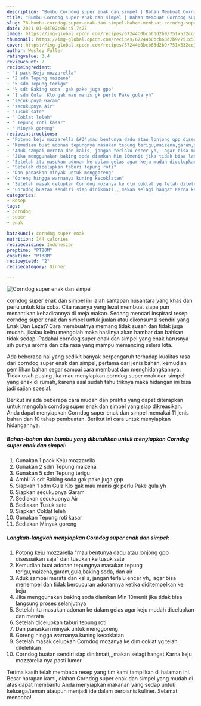 ```yaml
---
description: "Bumbu Corndog super enak dan simpel | Bahan Membuat Corndog super enak dan simpel Yang Menggugah Selera"
title: "Bumbu Corndog super enak dan simpel | Bahan Membuat Corndog super enak dan simpel Yang Menggugah Selera"
slug: 76-bumbu-corndog-super-enak-dan-simpel-bahan-membuat-corndog-super-enak-dan-simpel-yang-menggugah-selera
date: 2021-01-04T02:06:45.742Z
image: https://img-global.cpcdn.com/recipes/67244b0bcb63d2b9/751x532cq70/corndog-super-enak-dan-simpel-foto-resep-utama.jpg
thumbnail: https://img-global.cpcdn.com/recipes/67244b0bcb63d2b9/751x532cq70/corndog-super-enak-dan-simpel-foto-resep-utama.jpg
cover: https://img-global.cpcdn.com/recipes/67244b0bcb63d2b9/751x532cq70/corndog-super-enak-dan-simpel-foto-resep-utama.jpg
author: Wesley Fuller
ratingvalue: 3.4
reviewcount: 7
recipeingredient:
- "1 pack Keju mozzarella"
- "2 sdm Tepung maizena"
- "5 sdm Tepung terigu"
- "½ sdt Baking soda  gak pake juga gpp"
- "1 sdm Gula  Klo gak mau manis gk perlu Pake gula yh"
- "secukupnya Garam"
- "secukupnya Air"
- "Tusuk sate"
- " Coklat leleh"
- " Tepung roti kasar"
- " Minyak goreng"
recipeinstructions:
- "Potong keju mozzarella &#34;mau bentunya dadu atau lonjong gpp disesuaikan saja&#34; dan tusukan ke tusuk sate"
- "Kemudian buat adonan tepungnya masukan tepung terigu,maizena,garam,gula,baking soda, dan air"
- "Aduk sampai merata dan kalis, jangan terlalu encer yh,, agar bisa menempel dan tidak bercucuran adonannya ketika diditempelkan ke keju"
- "Jika menggunakan baking soda diamkan Min 10menit jika tidak bisa langsung proses selanjutnya"
- "Setelah itu masukan adonan ke dalam gelas agar keju mudah dicelupkan dan merata"
- "Setelah dicelupkan taburi tepung roti"
- "Dan panaskan minyak untuk menggoreng"
- "Goreng hingga warnanya kuning kecoklatan"
- "Setelah masak celupkan Corndog mozanya ke dlm coklat yg telah dilelehkan"
- "Corndog buatan sendiri siap dinikmati,,,makan selagi hangat Karna keju mozzarella nya pasti lumer"
categories:
- Resep
tags:
- corndog
- super
- enak

katakunci: corndog super enak 
nutrition: 144 calories
recipecuisine: Indonesian
preptime: "PT28M"
cooktime: "PT38M"
recipeyield: "2"
recipecategory: Dinner

---
```



![Corndog super enak dan simpel](https://img-global.cpcdn.com/recipes/67244b0bcb63d2b9/751x532cq70/corndog-super-enak-dan-simpel-foto-resep-utama.jpg)


corndog super enak dan simpel ini ialah santapan nusantara yang khas dan perlu untuk kita coba. Cita rasanya yang lezat membuat siapa pun menantikan kehadirannya di meja makan.
Sedang mencari inspirasi resep corndog super enak dan simpel untuk jualan atau dikonsumsi sendiri yang Enak Dan Lezat? Cara membuatnya memang tidak susah dan tidak juga mudah. jikalau keliru mengolah maka hasilnya akan hambar dan bahkan tidak sedap. Padahal corndog super enak dan simpel yang enak harusnya sih punya aroma dan cita rasa yang mampu memancing selera kita.



Ada beberapa hal yang sedikit banyak berpengaruh terhadap kualitas rasa dari corndog super enak dan simpel, pertama dari jenis bahan, kemudian pemilihan bahan segar sampai cara membuat dan menghidangkannya. Tidak usah pusing jika mau menyiapkan corndog super enak dan simpel yang enak di rumah, karena asal sudah tahu triknya maka hidangan ini bisa jadi sajian spesial.


Berikut ini ada beberapa cara mudah dan praktis yang dapat diterapkan untuk mengolah corndog super enak dan simpel yang siap dikreasikan. Anda dapat menyiapkan Corndog super enak dan simpel memakai 11 jenis bahan dan 10 tahap pembuatan. Berikut ini cara untuk menyiapkan hidangannya.

<!--inarticleads1-->

##### Bahan-bahan dan bumbu yang dibutuhkan untuk menyiapkan Corndog super enak dan simpel:

1. Gunakan 1 pack Keju mozzarella
1. Gunakan 2 sdm Tepung maizena
1. Gunakan 5 sdm Tepung terigu
1. Ambil ½ sdt Baking soda  gak pake juga gpp
1. Siapkan 1 sdm Gula  Klo gak mau manis gk perlu Pake gula yh
1. Siapkan secukupnya Garam
1. Sediakan secukupnya Air
1. Sediakan Tusuk sate
1. Siapkan  Coklat leleh
1. Gunakan  Tepung roti kasar
1. Sediakan  Minyak goreng




<!--inarticleads2-->

##### Langkah-langkah menyiapkan Corndog super enak dan simpel:

1. Potong keju mozzarella &#34;mau bentunya dadu atau lonjong gpp disesuaikan saja&#34; dan tusukan ke tusuk sate
1. Kemudian buat adonan tepungnya masukan tepung terigu,maizena,garam,gula,baking soda, dan air
1. Aduk sampai merata dan kalis, jangan terlalu encer yh,, agar bisa menempel dan tidak bercucuran adonannya ketika diditempelkan ke keju
1. Jika menggunakan baking soda diamkan Min 10menit jika tidak bisa langsung proses selanjutnya
1. Setelah itu masukan adonan ke dalam gelas agar keju mudah dicelupkan dan merata
1. Setelah dicelupkan taburi tepung roti
1. Dan panaskan minyak untuk menggoreng
1. Goreng hingga warnanya kuning kecoklatan
1. Setelah masak celupkan Corndog mozanya ke dlm coklat yg telah dilelehkan
1. Corndog buatan sendiri siap dinikmati,,,makan selagi hangat Karna keju mozzarella nya pasti lumer




Terima kasih telah membaca resep yang tim kami tampilkan di halaman ini. Besar harapan kami, olahan Corndog super enak dan simpel yang mudah di atas dapat membantu Anda menyiapkan makanan yang sedap untuk keluarga/teman ataupun menjadi ide dalam berbisnis kuliner. Selamat mencoba!
